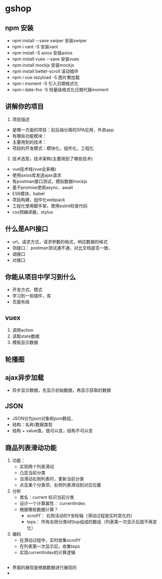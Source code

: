 # gshop

## npm 安装
* npm install --save swiper 安装swiper
* npm i vant -S 安装vant
* npm install -S axios 安装axios
* npm install vuex --save 安装vuex
* npm install mockjs   安装mockjs
* npm install better-scroll  滚动插件  
* npm i vue-lazyload -S   图片懒加载
* npm i moment -S 引入日期格式化
* npm i date-fns -S 轻量级格式化日期代替moment
## 讲解你的项目
1. 项目描述
* 是哪一方面的项目：前后端分离的SPA应用，外卖app
* 有哪些功能模块：
* 主要用到的技术：
* 项目的开发模式：模块化，组件化，工程化
2. 技术选型，技术架构(主要用到了哪些技术)
* vue技术栈(vue全家桶)
* 使用axios库发送ajax请求
* 有postman接口测试，模拟数据mockjs
* 基于promise使用async、await
* ES6模块，babel
* 项目构建，组件化webpack
* 工程化使用脚手架，使用eslint检查代码
* css预编译器，stylus

## 什么是API接口
* url，请求方式，请求参数的格式，响应数据的格式
* 测接口： postman测试通不通，对比文档是否一致，
* 调接口
* 对接口

## 你能从项目中学习到什么
* 开发方式、模式
* 学习到一些插件，库
* 页面布局

## vuex 
1. 调用action
2. 读取state数据
3. 模板显示数据

## 轮播图

## ajax异步加载
* 异步显示数据，先显示初始数据，再显示获取的数据

## JSON
* JSON分为json对象和json数组，
* 结构：名称/数据类型
* 结构 + value值，值可以变，结构不可以变

## 商品列表滑动功能
1. 功能：
   * 实现两个列表滑动
   * 凸显当前分类
   * 当滑动右侧列表时，更新当前分类
   * 点击某个分类项，右侧列表滑动到对应位置
2. 分析
   * 类名：current 标识当前分类
   * 设计一个计算属性： currentIndex
   * 根据哪些数据计算？
     * scrollY： 右侧活动的Y坐标轴（滑动过程是实时变化的）
     * tops： 所有右侧分类li的top组成的数组（列表第一次显示后就不再变化）
3. 编码
   * 在滑动过程中，实时收集scrollY
   * 在列表第一次显示后，收集tops
   * 实现currentIndex的计算逻辑

## 
* 界面的展现是根据数据进行展现的
* 